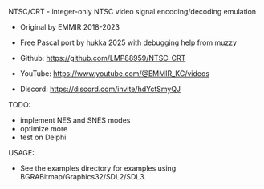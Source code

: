 NTSC/CRT - integer-only NTSC video signal encoding/decoding emulation

- Original by EMMIR 2018-2023
- Free Pascal port by hukka 2025 with debugging help from muzzy


- Github:  https://github.com/LMP88959/NTSC-CRT
- YouTube: https://www.youtube.com/@EMMIR_KC/videos
- Discord: https://discord.com/invite/hdYctSmyQJ


TODO:
- implement NES and SNES modes
- optimize more
- test on Delphi


USAGE:
- See the examples directory for examples using
  BGRABitmap/Graphics32/SDL2/SDL3.

